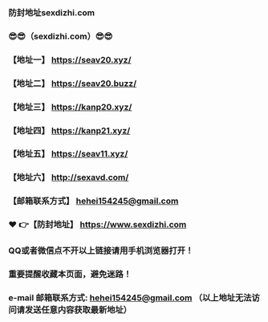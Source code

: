 ### 防封地址sexdizhi.com
### :sunglasses::sunglasses:（sexdizhi.com）:sunglasses::sunglasses:
### 【地址一】  https://seav20.xyz/
### 【地址二】  https://seav20.buzz/
### 【地址三】  https://kanp20.xyz/
### 【地址四】  https://kanp21.xyz/
### 【地址五】  https://seav11.xyz/
### 【地址六】  http://sexavd.com/
### 【邮箱联系方式】  hehei154245@gmail.com
### :heart: :point_right:【防封地址】  https://www.sexdizhi.com
### QQ或者微信点不开以上链接请用手机浏览器打开！
### 重要提醒收藏本页面，避免迷路！
### e-mail 邮箱联系方式: hehei154245@gmail.com （以上地址无法访问请发送任意内容获取最新地址）
